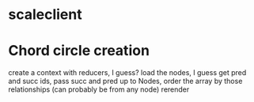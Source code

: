 # scaleclient


# Chord circle creation

create a context with reducers, I guess?
load the nodes, I guess
get pred and succ ids,
pass succ and pred up to Nodes, order the array by those relationships (can probably be from any node)
rerender
